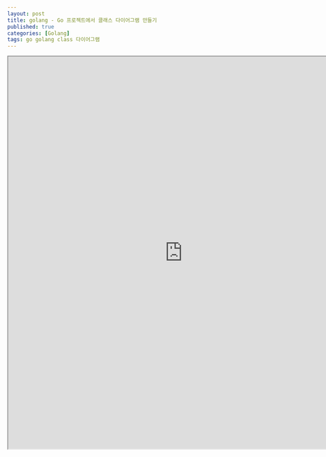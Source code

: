 ```yaml
---
layout: post
title: golang - Go 프로젝트에서 클래스 다이어그램 만들기
published: true
categories: [Golang]
tags: go golang class 다이어그램
---
```

<iframe width="800" height="900" src="https://docs.google.com/document/d/e/2PACX-1vQ0X3jjs4seFsFI9kLjP13tpPPT5Mh4xJbZc5ynvkQCHEEptGx9UaBovjnqAGdm_XtuiundsLSbvhGe/pub?embedded=true"></iframe>    
  